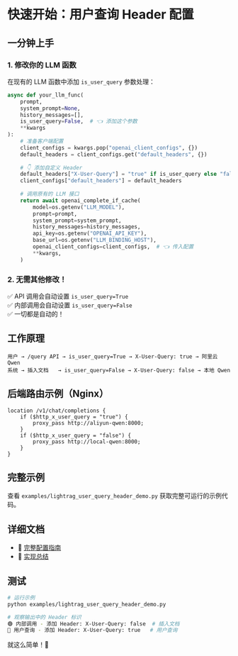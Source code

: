 # 快速开始：用户查询 Header 配置

## 一分钟上手

### 1. 修改你的 LLM 函数

在现有的 LLM 函数中添加 `is_user_query` 参数处理：

```python
async def your_llm_func(
    prompt, 
    system_prompt=None, 
    history_messages=[], 
    is_user_query=False,  # 👈 添加这个参数
    **kwargs
):
    # 准备客户端配置
    client_configs = kwargs.pop("openai_client_configs", {})
    default_headers = client_configs.get("default_headers", {})
    
    # 👇 添加自定义 Header
    default_headers["X-User-Query"] = "true" if is_user_query else "false"
    client_configs["default_headers"] = default_headers
    
    # 调用原有的 LLM 接口
    return await openai_complete_if_cache(
        model=os.getenv("LLM_MODEL"),
        prompt=prompt,
        system_prompt=system_prompt,
        history_messages=history_messages,
        api_key=os.getenv("OPENAI_API_KEY"),
        base_url=os.getenv("LLM_BINDING_HOST"),
        openai_client_configs=client_configs,  # 👈 传入配置
        **kwargs,
    )
```

### 2. 无需其他修改！

✅ API 调用会自动设置 `is_user_query=True`  
✅ 内部调用会自动设置 `is_user_query=False`  
✅ 一切都是自动的！

## 工作原理

```
用户 → /query API → is_user_query=True → X-User-Query: true → 阿里云 Qwen
系统 → 插入文档   → is_user_query=False → X-User-Query: false → 本地 Qwen
```

## 后端路由示例（Nginx）

```nginx
location /v1/chat/completions {
    if ($http_x_user_query = "true") {
        proxy_pass http://aliyun-qwen:8000;
    }
    if ($http_x_user_query = "false") {
        proxy_pass http://local-qwen:8000;
    }
}
```

## 完整示例

查看 `examples/lightrag_user_query_header_demo.py` 获取完整可运行的示例代码。

## 详细文档

- 📖 [完整配置指南](./UserQueryHeaderConfiguration.md)
- 📝 [实现总结](./PATCH_SUMMARY.md)

## 测试

```bash
# 运行示例
python examples/lightrag_user_query_header_demo.py

# 观察输出中的 Header 标识
🟢 内部调用 - 添加 Header: X-User-Query: false  # 插入文档
🔵 用户查询 - 添加 Header: X-User-Query: true   # 用户查询
```

就这么简单！🎉
